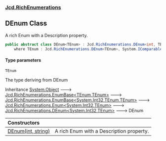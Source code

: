 ### [Jcd.RichEnumerations](Jcd.RichEnumerations.md 'Jcd.RichEnumerations')

## DEnum<TEnum> Class

A rich Enum with a Description property.

```csharp
public abstract class DEnum<TEnum> : Jcd.RichEnumerations.DEnum<int, TEnum>
    where TEnum : Jcd.RichEnumerations.DEnum<TEnum>, System.IComparable<TEnum>
```
#### Type parameters

<a name='Jcd.RichEnumerations.DEnum_TEnum_.TEnum'></a>

`TEnum`

The type deriving from DEnum

Inheritance [System.Object](https://docs.microsoft.com/en-us/dotnet/api/System.Object 'System.Object') &#129106; [Jcd.RichEnumerations.EnumBase&lt;](Jcd.RichEnumerations.EnumBase_TEnumeration,TEnumeratedItem_.md 'Jcd.RichEnumerations.EnumBase<TEnumeration,TEnumeratedItem>')[TEnum](Jcd.RichEnumerations.DEnum_TEnum_.md#Jcd.RichEnumerations.DEnum_TEnum_.TEnum 'Jcd.RichEnumerations.DEnum<TEnum>.TEnum')[,](Jcd.RichEnumerations.EnumBase_TEnumeration,TEnumeratedItem_.md 'Jcd.RichEnumerations.EnumBase<TEnumeration,TEnumeratedItem>')[TEnum](Jcd.RichEnumerations.DEnum_TEnum_.md#Jcd.RichEnumerations.DEnum_TEnum_.TEnum 'Jcd.RichEnumerations.DEnum<TEnum>.TEnum')[&gt;](Jcd.RichEnumerations.EnumBase_TEnumeration,TEnumeratedItem_.md 'Jcd.RichEnumerations.EnumBase<TEnumeration,TEnumeratedItem>') &#129106; [Jcd.RichEnumerations.EnumBase&lt;](Jcd.RichEnumerations.EnumBase_TValue,TEnumeration,TEnumeratedItem_.md 'Jcd.RichEnumerations.EnumBase<TValue,TEnumeration,TEnumeratedItem>')[System.Int32](https://docs.microsoft.com/en-us/dotnet/api/System.Int32 'System.Int32')[,](Jcd.RichEnumerations.EnumBase_TValue,TEnumeration,TEnumeratedItem_.md 'Jcd.RichEnumerations.EnumBase<TValue,TEnumeration,TEnumeratedItem>')[TEnum](Jcd.RichEnumerations.DEnum_TEnum_.md#Jcd.RichEnumerations.DEnum_TEnum_.TEnum 'Jcd.RichEnumerations.DEnum<TEnum>.TEnum')[,](Jcd.RichEnumerations.EnumBase_TValue,TEnumeration,TEnumeratedItem_.md 'Jcd.RichEnumerations.EnumBase<TValue,TEnumeration,TEnumeratedItem>')[TEnum](Jcd.RichEnumerations.DEnum_TEnum_.md#Jcd.RichEnumerations.DEnum_TEnum_.TEnum 'Jcd.RichEnumerations.DEnum<TEnum>.TEnum')[&gt;](Jcd.RichEnumerations.EnumBase_TValue,TEnumeration,TEnumeratedItem_.md 'Jcd.RichEnumerations.EnumBase<TValue,TEnumeration,TEnumeratedItem>') &#129106; [Jcd.RichEnumerations.Enum&lt;](Jcd.RichEnumerations.Enum_TValue,TEnum_.md 'Jcd.RichEnumerations.Enum<TValue,TEnum>')[System.Int32](https://docs.microsoft.com/en-us/dotnet/api/System.Int32 'System.Int32')[,](Jcd.RichEnumerations.Enum_TValue,TEnum_.md 'Jcd.RichEnumerations.Enum<TValue,TEnum>')[TEnum](Jcd.RichEnumerations.DEnum_TEnum_.md#Jcd.RichEnumerations.DEnum_TEnum_.TEnum 'Jcd.RichEnumerations.DEnum<TEnum>.TEnum')[&gt;](Jcd.RichEnumerations.Enum_TValue,TEnum_.md 'Jcd.RichEnumerations.Enum<TValue,TEnum>') &#129106; [Jcd.RichEnumerations.DEnum&lt;](Jcd.RichEnumerations.DEnum_TValue,TEnum_.md 'Jcd.RichEnumerations.DEnum<TValue,TEnum>')[System.Int32](https://docs.microsoft.com/en-us/dotnet/api/System.Int32 'System.Int32')[,](Jcd.RichEnumerations.DEnum_TValue,TEnum_.md 'Jcd.RichEnumerations.DEnum<TValue,TEnum>')[TEnum](Jcd.RichEnumerations.DEnum_TEnum_.md#Jcd.RichEnumerations.DEnum_TEnum_.TEnum 'Jcd.RichEnumerations.DEnum<TEnum>.TEnum')[&gt;](Jcd.RichEnumerations.DEnum_TValue,TEnum_.md 'Jcd.RichEnumerations.DEnum<TValue,TEnum>') &#129106; DEnum<TEnum>

| Constructors | |
| :--- | :--- |
| [DEnum(int, string)](Jcd.RichEnumerations.DEnum_TEnum_.DEnum(int,string).md 'Jcd.RichEnumerations.DEnum<TEnum>.DEnum(int, string)') | A rich Enum with a Description property. |
